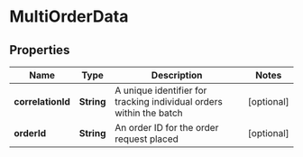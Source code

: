 # MultiOrderData

## Properties
Name | Type | Description | Notes
------------ | ------------- | ------------- | -------------
**correlationId** | **String** | A unique identifier for tracking individual orders within the batch |  [optional]
**orderId** | **String** | An order ID for the order request placed |  [optional]
